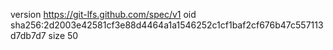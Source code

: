 version https://git-lfs.github.com/spec/v1
oid sha256:2d2003e42581cf3e88d4464a1a1546252c1cf1baf2cf676b47c557113d7db7d7
size 50
